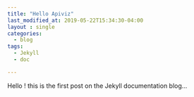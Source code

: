 ```yaml
---
title: "Hello Apiviz"
last_modified_at: 2019-05-22T15:34:30-04:00
layout : single
categories:
  - blog
tags:
  - Jekyll
  - doc

---
```


Hello ! this is the first post on the Jekyll documentation blog...